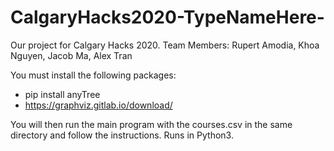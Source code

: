 # CalgaryHacks2020-TypeNameHere-
Our project for Calgary Hacks 2020. Team Members: Rupert Amodia, Khoa Nguyen, Jacob Ma, Alex Tran

You must install the following packages:
- pip install anyTree
- https://graphviz.gitlab.io/download/


You will then run the main program with the courses.csv in the same directory
and follow the instructions. Runs in Python3.
